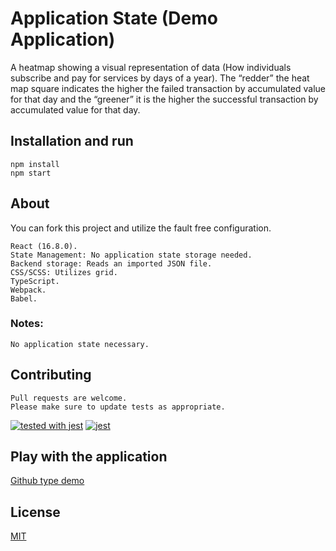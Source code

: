 # Application State (Demo Application)

A heatmap showing a visual representation of data (How individuals subscribe and pay for services by days of a year).
The “redder” the heat map square indicates the higher the failed transaction by accumulated value for that day and the “greener” it is the higher the successful transaction by accumulated value for that day.

## Installation and run

```
npm install
npm start
```
## About
You can fork this project and utilize the fault free configuration.
```
React (16.8.0).
State Management: No application state storage needed.
Backend storage: Reads an imported JSON file.
CSS/SCSS: Utilizes grid.
TypeScript.
Webpack.
Babel.
```
### Notes: 
```
No application state necessary.
```
## Contributing
```
Pull requests are welcome.
Please make sure to update tests as appropriate.
```
[![tested with jest](https://img.shields.io/badge/tested_with-jest-99424f.svg)](https://github.com/facebook/jest) [![jest](https://jestjs.io/img/jest-badge.svg)](https://github.com/facebook/jest)

## Play with the application
[Github type demo](http://heatmapts.surge.sh/)

## License
[MIT](https://choosealicense.com/licenses/mit/)


